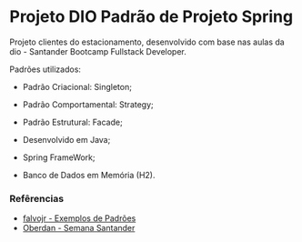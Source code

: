 # Projeto DIO Padrão de Projeto Spring
Projeto clientes do estacionamento, desenvolvido com base nas aulas da dio - Santander Bootcamp Fullstack Developer.

Padrões utilizados:
* Padrão Criacional: Singleton;
* Padrão Comportamental: Strategy;
* Padrão Estrutural: Facade;

* Desenvolvido em Java;
* Spring FrameWork;
* Banco de Dados em Memória (H2).

### Refêrencias
* [falvojr - Exemplos de Padrões](https://github.com/digitalinnovationone/lab-padroes-projeto-spring)
* [Oberdan - Semana Santander](https://github.com/oberdan10/bankline-api)
